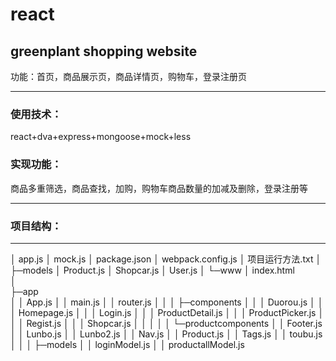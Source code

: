 # react

## greenplant shopping website
功能：首页，商品展示页，商品详情页，购物车，登录注册页

------------


### 使用技术：
react+dva+express+mongoose+mock+less
### 实现功能：
商品多重筛选，商品查找，加购，购物车商品数量的加减及删除，登录注册等

------------


### 项目结构：
------------

│  app.js 
│  mock.js 
│  package.json 
│  webpack.config.js 
│  项目运行方法.txt 
│ 
├─models 
│      Product.js 
│      Shopcar.js 
│      User.js 
│ 
└─www 
    │  index.html    
    │     
    ├─app   
    │  │  App.js 
    │  │  main.js 
    │  │  router.js 
    │  │ 
    │  ├─components 
    │  │  │  Duorou.js 
    │  │  │  Homepage.js 
    │  │  │  Login.js 
    │  │  │  ProductDetail.js 
    │  │  │  ProductPicker.js 
    │  │  │  Regist.js 
    │  │  │  Shopcar.js 
    │  │  │ 
    │  │  └─productcomponents 
    │  │          Footer.js 
    │  │          Lunbo.js 
    │  │          Lunbo2.js 
    │  │          Nav.js 
    │  │          Product.js 
    │  │          Tags.js 
    │  │          toubu.js 
    │  │
    │  ├─models 
    │  │      loginModel.js 
    │  │      productallModel.js
